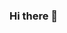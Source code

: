 ### Hi there 👋

<!--
**ScorpyG/ScorpyG** is a ✨ _special_ ✨ repository because its `README.md` (this file) appears on your GitHub profile.

Here are some ideas to get you started:

- 🔭 I’m currently working on ... My personal website and additional projects
- 🌱 I’m currently learning ... C++, JavaScript, Python
- 👯 I’m looking to collaborate on ... Python
- 🤔 I’m looking for help with ... JavaScript
- 💬 Ask me about ... Anything
- 📫 How to reach me: ... [ScorpyG] (https://scorpyg.github.io/DarkCave/)
- 😄 Pronouns: ... He/Him
- ⚡ Fun fact: ... I'm Vietnamese
-->
